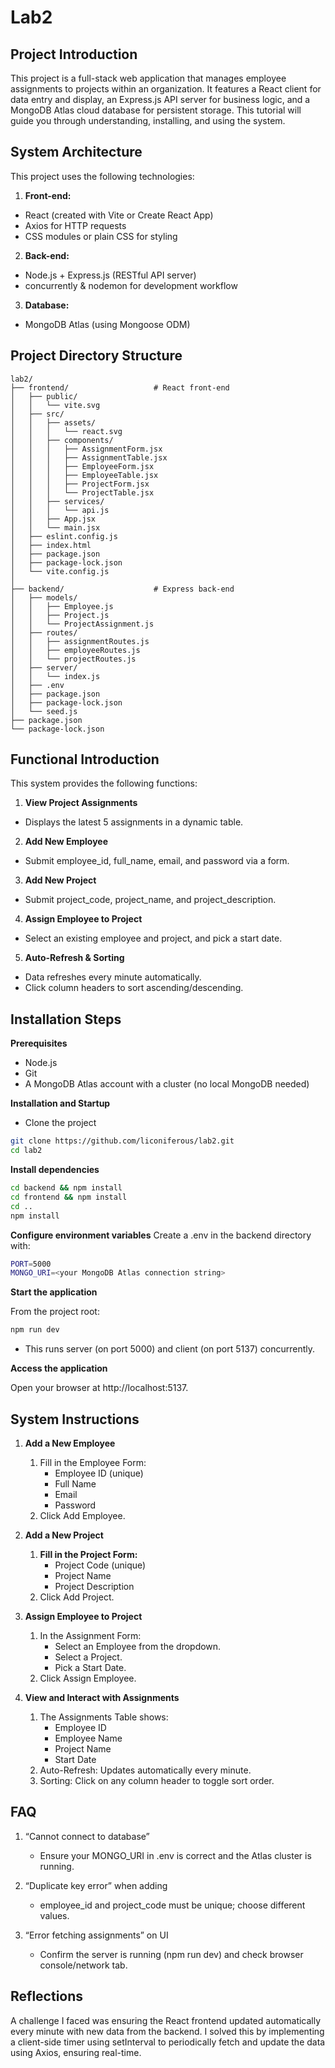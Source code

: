 # Lab2
## Project Introduction
This project is a full-stack web application that manages employee assignments to projects within an organization. It features a React client for data entry and display, an Express.js API server for business logic, and a MongoDB Atlas cloud database for persistent storage. This tutorial will guide you through understanding, installing, and using the system.

## System Architecture
This project uses the following technologies:

1. **Front-end:**
- React (created with Vite or Create React App)
- Axios for HTTP requests
- CSS modules or plain CSS for styling

2. **Back-end:**
- Node.js + Express.js (RESTful API server)
- concurrently & nodemon for development workflow

3. **Database:**
- MongoDB Atlas (using Mongoose ODM)

## Project Directory Structure
```
lab2/
├── frontend/                   # React front-end
│   ├── public/
│   │   └── vite.svg
│   ├── src/
│   │   ├── assets/
│   │   │   └── react.svg
│   │   ├── components/
│   │   │   ├── AssignmentForm.jsx
│   │   │   ├── AssignmentTable.jsx
│   │   │   ├── EmployeeForm.jsx
│   │   │   ├── EmployeeTable.jsx
│   │   │   ├── ProjectForm.jsx
│   │   │   └── ProjectTable.jsx
│   │   ├── services/
│   │   │   └── api.js
│   │   ├── App.jsx
│   │   └── main.jsx
│   ├── eslint.config.js
│   ├── index.html
│   ├── package.json
│   ├── package-lock.json
│   └── vite.config.js
│
├── backend/                    # Express back-end
│   ├── models/
│   │   ├── Employee.js
│   │   ├── Project.js
│   │   └── ProjectAssignment.js
│   ├── routes/
│   │   ├── assignmentRoutes.js
│   │   ├── employeeRoutes.js
│   │   └── projectRoutes.js
│   ├── server/
│   │   └── index.js
│   ├── .env
│   ├── package.json
│   ├── package-lock.json
│   └── seed.js
├── package.json
└── package-lock.json
```
## Functional Introduction
This system provides the following functions:

1. **View Project Assignments**
- Displays the latest 5 assignments in a dynamic table.

2. **Add New Employee**
- Submit employee_id, full_name, email, and password via a form.

3. **Add New Project**
- Submit project_code, project_name, and project_description.

4. **Assign Employee to Project**
- Select an existing employee and project, and pick a start date.

5. **Auto-Refresh & Sorting**
- Data refreshes every minute automatically.
- Click column headers to sort ascending/descending.

## Installation Steps
**Prerequisites**
- Node.js
- Git
- A MongoDB Atlas account with a cluster (no local MongoDB needed)

**Installation and Startup**
- Clone the project
```bash
git clone https://github.com/liconiferous/lab2.git
cd lab2
```

**Install dependencies**
```bash
cd backend && npm install
cd frontend && npm install
cd ..
npm install
```

**Configure environment variables**
Create a .env in the backend directory with:
```bash
PORT=5000
MONGO_URI=<your MongoDB Atlas connection string>
```
**Start the application**

From the project root:
```bash
npm run dev
```
- This runs server (on port 5000) and client (on port 5137) concurrently.

**Access the application**

Open your browser at http://localhost:5137.

## System Instructions
1. **Add a New Employee**
   1. Fill in the Employee Form:
      - Employee ID (unique)
      - Full Name
      - Email
      - Password
   2. Click Add Employee.

2. **Add a New Project**
   1. **Fill in the Project Form:**
      - Project Code (unique)
      - Project Name
      - Project Description
    2. Click Add Project.

3. **Assign Employee to Project**
   1. In the Assignment Form:
      - Select an Employee from the dropdown.
      - Select a Project.
      - Pick a Start Date.
    2. Click Assign Employee.

4. **View and Interact with Assignments**
   1. The Assignments Table shows:
      - Employee ID
      - Employee Name
      - Project Name
      - Start Date
   2. Auto-Refresh: Updates automatically every minute.
   3. Sorting: Click on any column header to toggle sort order.

## FAQ
1. “Cannot connect to database”
   - Ensure your MONGO_URI in .env is correct and the Atlas cluster is running.

2. “Duplicate key error” when adding
   - employee_id and project_code must be unique; choose different values.

3. “Error fetching assignments” on UI
   - Confirm the server is running (npm run dev) and check browser console/network tab.
  
## Reflections
A challenge I faced was ensuring the React frontend updated automatically every minute with new data from the backend. I solved this by implementing a client-side timer using setInterval to periodically fetch and update the data using Axios, ensuring real-time.
